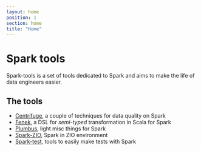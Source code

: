 ```yaml
---
layout: home
position: 1
section: home
title: "Home"
---
```


# Spark tools

Spark-tools is a set of tools dedicated to Spark and aims to make the life of data engineers easier.

## The tools

* [Centrifuge](https://github.com/univalence/spark-tools/tree/master/centrifuge), a couple of techniques for data quality on Spark
* [Fenek](https://github.com/univalence/spark-tools/tree/master/fenek), a DSL for *semi-typed* transformation in Scala for Spark
* [Plumbus](https://github.com/univalence/spark-tools/tree/master/plumbus), light misc things for Spark
* [Spark-ZIO](https://github.com/univalence/spark-tools/tree/master/spark-zio), Spark in ZIO environment
* [Spark-test](https://github.com/univalence/spark-tools/tree/master/spark-test/src), tools to easily make tests with Spark